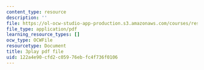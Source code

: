 ```yaml
---
content_type: resource
description: ''
file: https://ol-ocw-studio-app-production.s3.amazonaws.com/courses/res-9-003-brains-minds-and-machines-summer-course-summer-2015/122a4e90cfd2c05976ebfc4f736f0106_Xj4nKgJW5yE.pdf
file_type: application/pdf
learning_resource_types: []
ocw_type: OCWFile
resourcetype: Document
title: 3play pdf file
uid: 122a4e90-cfd2-c059-76eb-fc4f736f0106
---
```

